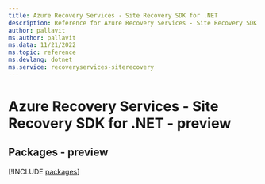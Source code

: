 ```yaml
---
title: Azure Recovery Services - Site Recovery SDK for .NET
description: Reference for Azure Recovery Services - Site Recovery SDK for .NET
author: pallavit
ms.author: pallavit
ms.data: 11/21/2022
ms.topic: reference
ms.devlang: dotnet
ms.service: recoveryservices-siterecovery
---
```

# Azure Recovery Services - Site Recovery SDK for .NET - preview
## Packages - preview
[!INCLUDE [packages](recovery-services---site-recovery-index.md)]